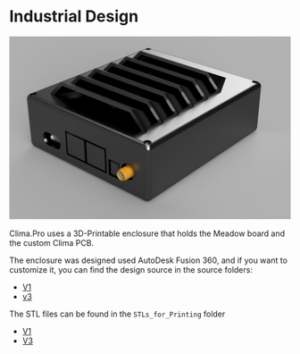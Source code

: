# Industrial Design

![Rendering of the Clima enclosure.](v3/Enclosure/Clima_Enclosure.png)

Clima.Pro uses a 3D-Printable enclosure that holds the Meadow board and the custom Clima PCB. 

The enclosure was designed used AutoDesk Fusion 360, and if you want to customize it, you can find the design source in the source folders:
 * [V1](v1/Enclosure/Source)
 * [v3](v3/Enclosure/Source)

The STL files can be found in the `STLs_for_Printing` folder
 * [V1](v1/Enclosure/STLs_for_Printing)
 * [V3](v3/Enclosure/STLs_for_Printing)